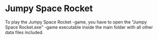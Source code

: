 # Jumpy Space Rocket
 To play the Jumpy Space Rocket -game, you have to open the "Jumpy Space Rocket.exe" -game executable inside the main folder with all other data files included.
